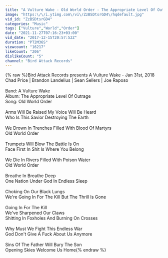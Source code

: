 ```yaml
---
title: "A Vulture Wake - Old World Order - The Appropriate Level Of Outrage"
image: "https:\/\/i.ytimg.com\/vi\/ZzBSDtsrGD4\/hqdefault.jpg"
vid_id: "ZzBSDtsrGD4"
categories: "Music"
tags: ["Vulture","World","Order"]
date: "2021-11-27T07:16:23+03:00"
vid_date: "2017-12-15T20:57:52Z"
duration: "PT2M36S"
viewcount: "16217"
likeCount: "206"
dislikeCount: "5"
channel: "Bird Attack Records"
---
```

{% raw %}Bird Attack Records presents A Vulture Wake - Jan 31st, 2018<br />Chad Price | Brandon Landelius | Sean Sellers | Joe Raposo<br /><br />Band: A Vulture Wake <br />Album:  The Appropriate Level Of Outrage<br />Song: Old World Order<br /><br />Arms Will Be Raised My Voice Will Be Heard  <br />Who Is This Savior Destroying The Earth<br /><br />We Drown In Trenches Filled With Blood Of Martyrs  <br />Old World Order<br /><br />Trumpets Will Blow  The Battle Is On <br />Face First In Shit Is Where You Belong<br /><br />We Die In Rivers Filled With Poison Water<br />Old World Order<br /><br />Breathe In Breathe Deep  <br />One Nation Under God In Endless Sleep<br /><br />Choking On Our Black Lungs <br />We're Going In For The Kill But The Thrill Is Gone<br /><br />Going In For The Kill <br />We've Sharpened Our Claws  <br />Shitting In Foxholes And Burning On Crosses<br /><br />Why Must We Fight This Endless War  <br />God Don't Give A Fuck About Us Anymore<br /><br />Sins Of The Father Will Bury The Son  <br />Opening Skies Welcome Us Home{% endraw %}
